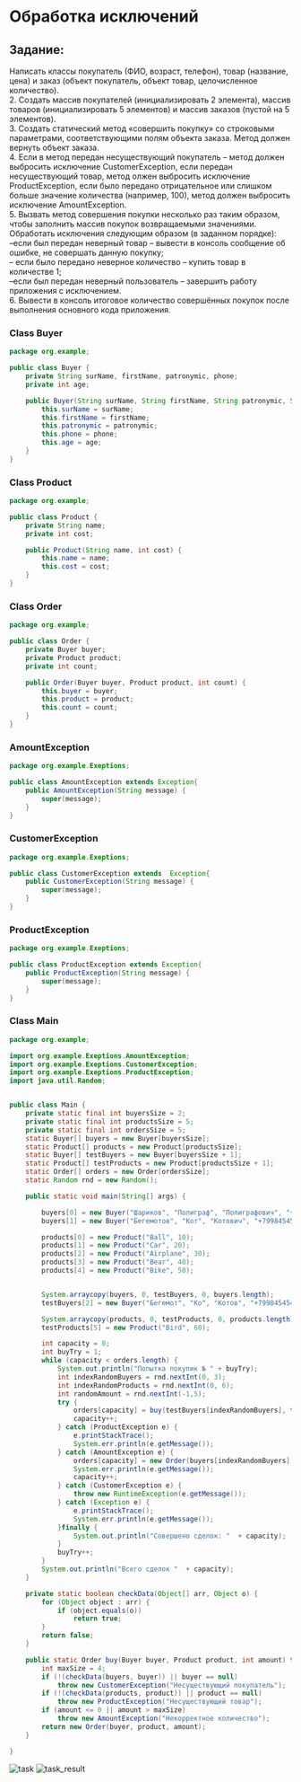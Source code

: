 # Обработка исключений
## Задание:
Написать классы покупатель (ФИО, возраст, телефон), товар (название, цена) и заказ (объект покупатель, объект товар, целочисленное количество).  
2. Создать массив покупателей (инициализировать 2 элемента), массив товаров (инициализировать 5 элементов) и массив заказов (пустой на 5 элементов).  
3. Создать статический метод «совершить покупку» со строковыми параметрами, соответствующими полям объекта заказа. Метод должен вернуть объект заказа.  
4. Если в метод передан несуществующий покупатель – метод должен выбросить исключение CustomerException, если передан несуществующий товар, метод олжен выбросить исключение ProductException, 
если было передано отрицательное или слишком больше значение количества (например, 100), метод должен выбросить исключение AmountException.  
5. Вызвать метод совершения покупки несколько раз таким образом, чтобы заполнить массив покупок возвращаемыми значениями. Обработать исключения следующим образом (в заданном порядке):  
–если был передан неверный товар – вывести в консоль сообщение об ошибке, не совершать данную покупку;  
– если было передано неверное количество – купить товар в количестве 1;  
–если был передан неверный пользователь – завершить работу приложения с исключением.  
6. Вывести в консоль итоговое количество совершённых покупок после выполнения основного кода приложения.  
### Class Buyer
```java
package org.example;

public class Buyer {
    private String surName, firstName, patronymic, phone;
    private int age;

    public Buyer(String surName, String firstName, String patronymic, String phone, int age) {
        this.surName = surName;
        this.firstName = firstName;
        this.patronymic = patronymic;
        this.phone = phone;
        this.age = age;
    }
}
```
### Class Product
```java
package org.example;

public class Product {
    private String name;
    private int cost;

    public Product(String name, int cost) {
        this.name = name;
        this.cost = cost;
    }
}
```
### Class Order
```java
package org.example;

public class Order {
    private Buyer buyer;
    private Product product;
    private int count;

    public Order(Buyer buyer, Product product, int count) {
        this.buyer = buyer;
        this.product = product;
        this.count = count;
    }
}
```
###  AmountException
```java
package org.example.Exeptions;

public class AmountException extends Exception{
    public AmountException(String message) {
        super(message);
    }
}
```
###  CustomerException
```java
package org.example.Exeptions;

public class CustomerException extends  Exception{
    public CustomerException(String message) {
        super(message);
    }
}
```

###  ProductException
```java
package org.example.Exeptions;

public class ProductException extends Exception{
    public ProductException(String message) {
        super(message);
    }
}
```
### Class Main
```java
package org.example;

import org.example.Exeptions.AmountException;
import org.example.Exeptions.CustomerException;
import org.example.Exeptions.ProductException;
import java.util.Random;


public class Main {
    private static final int buyersSize = 2;
    private static final int productsSize = 5;
    private static final int ordersSize = 5;
    static Buyer[] buyers = new Buyer[buyersSize];
    static Product[] products = new Product[productsSize];
    static Buyer[] testBuyers = new Buyer[buyersSize + 1];
    static Product[] testProducts = new Product[productsSize + 1];
    static Order[] orders = new Order[ordersSize];
    static Random rnd = new Random();

    public static void main(String[] args) {

        buyers[0] = new Buyer("Шариков", "Полиграф", "Полиграфович", "+79647891451", 23);
        buyers[1] = new Buyer("Бегемотов", "Кот", "Котович", "+79984545422", 33);

        products[0] = new Product("Ball", 10);
        products[1] = new Product("Car", 20);
        products[2] = new Product("Airplane", 30);
        products[3] = new Product("Bear", 40);
        products[4] = new Product("Bike", 50);


        System.arraycopy(buyers, 0, testBuyers, 0, buyers.length);
        testBuyers[2] = new Buyer("Бегемот", "Ко", "Котов", "+79984545422", 31);

        System.arraycopy(products, 0, testProducts, 0, products.length);
        testProducts[5] = new Product("Bird", 60);

        int capacity = 0;
        int buyTry = 1;
        while (capacity < orders.length) {
            System.out.println("Попытка покупик № " + buyTry);
            int indexRandomBuyers = rnd.nextInt(0, 3);
            int indexRandomProducts = rnd.nextInt(0, 6);
            int randomAmount = rnd.nextInt(-1,5);
            try {
                orders[capacity] = buy(testBuyers[indexRandomBuyers], testProducts[indexRandomProducts],randomAmount);
                capacity++;
            } catch (ProductException e) {
                e.printStackTrace();
                System.err.println(e.getMessage());
            } catch (AmountException e) {
                orders[capacity] = new Order(buyers[indexRandomBuyers], products[indexRandomProducts], 1);
                System.err.println(e.getMessage());
                capacity++;
            } catch (CustomerException e) {
                throw new RuntimeException(e.getMessage());
            } catch (Exception e) {
                e.printStackTrace();
                System.err.println(e.getMessage());
            }finally {
                System.out.println("Совершено сделок: "  + capacity);
            }
            buyTry++;
        }
        System.out.println("Всего сделок "  + capacity);
    }

    private static boolean checkData(Object[] arr, Object o) {
        for (Object object : arr) {
            if (object.equals(o))
                return true;
        }
        return false;
    }

    public static Order buy(Buyer buyer, Product product, int amount) throws Exception {
        int maxSize = 4;
        if (!(checkData(buyers, buyer)) || buyer == null)
            throw new CustomerException("Несуществующий покупатель");
        if (!(checkData(products, product)) || product == null)
            throw new ProductException("Несуществующий товар");
        if (amount <= 0 || amount > maxSize)
            throw new AmountException("Некорректное количество");
        return new Order(buyer, product, amount);
    }

}
```
![task](https://github.com/MaksimZ91/JavaCoreLesson4/assets/72209139/4c66dcb9-200b-4479-87a1-d1a9d87ae003)
![task_result](https://github.com/MaksimZ91/JavaCoreLesson4/assets/72209139/e21e5843-cfe0-4178-be74-256abad0b45a)





